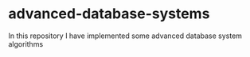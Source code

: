 # advanced-database-systems
In this repository I have implemented some advanced database system algorithms
